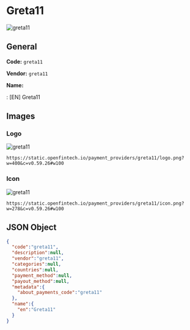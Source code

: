
# Greta11 
![greta11](https://static.openfintech.io/payment_providers/greta11/logo.png?w=400&c=v0.59.26#w100)  

## General 
 
**Code:** `greta11` 
 
**Vendor:** `greta11` 
 
**Name:** 
 
:	[EN] Greta11 
 

## Images 

### Logo 
 
![greta11](https://static.openfintech.io/payment_providers/greta11/logo.png?w=400&c=v0.59.26#w100)  

```
https://static.openfintech.io/payment_providers/greta11/logo.png?w=400&c=v0.59.26#w100
```  

### Icon 
 
![greta11](https://static.openfintech.io/payment_providers/greta11/icon.png?w=278&c=v0.59.26#w100)  

```
https://static.openfintech.io/payment_providers/greta11/icon.png?w=278&c=v0.59.26#w100
```  

## JSON Object 

```json
{
  "code":"greta11",
  "description":null,
  "vendor":"greta11",
  "categories":null,
  "countries":null,
  "payment_method":null,
  "payout_method":null,
  "metadata":{
    "about_payments_code":"greta11"
  },
  "name":{
    "en":"Greta11"
  }
}
```  

